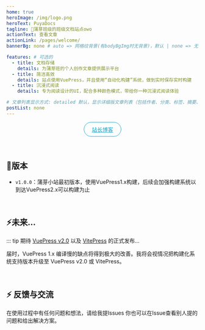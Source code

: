 ```yaml
---
home: true
heroImage: /img/logo.png
heroText: PuyaDocs
tagline: 🚀蒲芽班级的班级文档站点owo
actionText: 查看文章
actionLink: /pages/welcome/
bannerBg: none # auto => 网格纹背景(有bodyBgImg时无背景)，默认 | none => 无 | '大图地址' | background: 自定义背景样式       提示：如发现文本颜色不适应你的背景时可以到palette.styl修改$bannerTextColor变量

features: # 可选的
  - title: 文档存储
    details: 为蒲芽班的个人创作文章提供展示平台
  - title: 简洁高效
    details: 站点使用VuePress，并且使用“自动化构建”系统，做到实时保存实时构建
  - title: 沉浸式阅读
    details: 专为阅读设计的UI，配合多种颜色模式，带给你一种沉浸式阅读体验

# 文章列表显示方式: detailed 默认，显示详细版文章列表（包括作者、分类、标签、摘要、分页等）| simple => 显示简约版文章列表（仅标题和日期）| none 不显示文章列表
postList: none
---
```

<p align="center">
  <a class="become-sponsor" href="https://mengxiblog.top">站长博客</a>
</p>

<style>
.become-sponsor {
  padding: 8px 20px;
  display: inline-block;
  color: #11a8cd;
  border-radius: 30px;
  box-sizing: border-box;
  border: 1px solid #11a8cd;
}
</style>

<br/>

## 🎉版本
* `v1.0.0`：蒲芽小站最初版本，使用VuePress1.x构建，后续会加强构建系统以到达VuePress2.x可以构建为止

<br/>

## ⚡️未来...

::: tip
期待 [VuePress v2.0](https://github.com/vuepress/vuepress-next) 以及 [VitePress](https://github.com/vuejs/vitepress) 的正式发布...

届时，VuePress 1.x 编译慢的缺点将得到极大的改善。我将会视情况把构建化系统支持版本升级至 VuePress v2.0 或 VitePress。

<br/>

## ⚡ 反馈与交流

在使用过程中有任何问题和想法，请给我提Issues
你也可以在Issue查看别人提的问题和给出解决方案。



<!-- AD -->
<div class="wwads-cn wwads-horizontal page-wwads" data-id="136"></div>
<style>
  .page-wwads{
    width:100%!important;
    min-height: 0;
    margin: 0;
  }
  .page-wwads .wwads-img img{
    width:80px!important;
  }
  .page-wwads .wwads-poweredby{
    width: 40px;
    position: absolute;
    right: 25px;
    bottom: 3px;
  }
  .wwads-content .wwads-text, .page-wwads .wwads-text{
    height: 100%;
    padding-top: 5px;
    display: block;
  }
</style>
